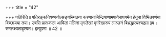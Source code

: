 +++
title = "42"

+++
पतिरिति॥ पतिरङ्कनिषण्णयोत्सङ्गस्थितया करणानामिन्द्रियाणामपायेनापगमेन हेतुना विभिन्नवर्णया विच्छायया तया। उषसि प्रातःकाल आविलां मलिनां मृगलेखां मृगरेखारूपं लाञ्छनं बिभ्रद्धारयंश्चद्रमा इव। समलक्ष्यतादृश्यत। इत्युपमा ॥ 42 ॥
